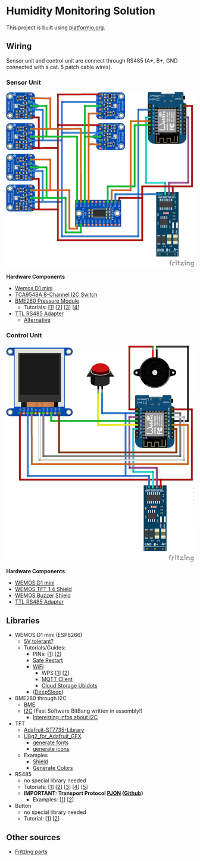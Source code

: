 # Humidity Monitoring Solution

This project is built using [platformio.org](https://platformio.org).

## Wiring

Sensor unit and control unit are connect through RS485 (A+, B+, GND connected with a cat. 5 patch cable wires).

### Sensor Unit

![Sensor Unit](sensor_unit.png)

__Hardware Components__
* [Wemos D1 mini](https://www.wemos.cc/en/latest/d1/d1_mini.html)
* [TCA9548A 8-Channel I2C Switch](http://www.ti.com/lit/ds/symlink/tca9548a.pdf)
* [BME280 Pressure Module](https://startingelectronics.org/pinout/GY-BMP280-pressure-sensor-module/) 
  * Tutorials: [[1](https://startingelectronics.org/tutorials/arduino/modules/pressure-sensor/)] [[2](https://randomnerdtutorials.com/esp8266-bme280-arduino-ide/)] [[3](https://www.bluedot.space/tutorials/connect-two-bme280-on-i2c-bus/)] [[4](http://cactus.io/hookups/sensors/barometric/bme280/hookup-arduino-to-multiple-bme280-barometric-pressure-sensors)]
* [TTL RS485 Adapter](https://www.makershop.de/module/kommunikation-module/ttl-rs485-adapter/)
  * [Alternative](https://www.welectron.com/Waveshare-4777-RS485-Board-33V)

### Control Unit

![Control Unit](control_unit.png)

__Hardware Components__
* [WEMOS D1 mini](https://www.wemos.cc/en/latest/d1/d1_mini.html)
* [WEMOS TFT 1.4 Shield](https://www.wemos.cc/en/latest/d1_mini_shiled/tft_1_4.html)
* [WEMOS Buzzer Shield](https://www.wemos.cc/en/latest/d1_mini_shiled/buzzer.html)
* [TTL RS485 Adapter](https://www.makershop.de/module/kommunikation-module/ttl-rs485-adapter/)

## Libraries
* WEMOS D1 mini (ESP8266)
  * [5V tolerant?](https://www.ba0sh1.com/blog/2016/08/03/is-esp8266-io-really-5v-tolerant/)
  * Tutorials/Guides:
    * PINs: [[1](https://randomnerdtutorials.com/esp8266-pinout-reference-gpios/)] [[2](http://esp8266-server.de/wemos.html#Pinbelegung)]
    * [Safe Restart](https://github.com/esp8266/Arduino/issues/1722)
    * [WiFi](https://arduino-esp8266.readthedocs.io/en/latest/esp8266wifi/readme.html)
        * WPS [[1](https://www.az-delivery.de/blogs/azdelivery-blog-fur-arduino-und-raspberry-pi/wps-mit-dem-esp8266)] [[2](https://gist.github.com/copa2/fcc718c6549721c210d614a325271389)]
        * [MQTT Client](https://github.com/knolleary/pubsubclient)
        * [Cloud Storage Ubidots](https://ubidots.com/docs/hw/#mqtt)
    * ([DeepSleep](https://randomnerdtutorials.com/esp8266-deep-sleep-with-arduino-ide/))
* BME280 through I2C
    * [BME](https://github.com/finitespace/BME280)
    * [I2C](https://github.com/pasko-zh/brzo_i2c) (Fast Software BitBang written in assembly!)
        * [Interesting infos about I2C](https://www.i2c-bus.org/i2c-primer/analysing-obscure-problems/blocked-bus/)
* TFT
  * [Adafruit-ST7735-Library](https://github.com/adafruit/Adafruit-ST7735-Library/)
  * [U8g2_for_Adafruit_GFX](https://github.com/olikraus/U8g2_for_Adafruit_GFX)
    * [generate fonts](https://github.com/olikraus/u8g2/blob/master/doc/faq.txt#L179)
    * [generate icons](https://github.com/olikraus/u8g2/blob/master/tools/font/png2bdf/test/do_iconic.sh)
  * Examples
    * [Shield](https://github.com/wemos/D1_mini_Examples/tree/master/examples/04.Shields/TFT_1.4_Shield)
    * [Generate Colors](http://www.barth-dev.de/online/rgb565-color-picker/)
* RS485
  * no special library needed
  * Tutorials: [[1](https://maker.pro/arduino/tutorial/creating-long-distance-serial-communication-using-an-arduino-and-an-rs-485-module)] [[2](https://create.arduino.cc/projecthub/philippedc/arduino-esp8266-rs485-modbus-anemometer-45f1d8)] [[3](https://www.hackster.io/philippedc/arduino-esp8266-rs485-modbus-anemometer-45f1d8)] [[4](https://microcontrollerelectronics.com/sn75176-rs485-communications-between-two-arduinos/)] [[5](https://arduinoinfo.mywikis.net/wiki/SoftwareSerialRS485Example)]
  * __IMPORTANT: Transport Protocol [PJON](https://www.pjon.org) ([Github](https://github.com/gioblu/PJON))__
    * Examples: [[1](https://github.com/gioblu/PJON/tree/master/src/strategies/ThroughSerialAsync)] [[2](https://www.pjon.org/data-reception.php)]
* Button
    * no special library needed
    * Tutorial: [[1](https://hikro.de/arduino-taster-als-schalter-programmieren)] [[2](https://www.arduino.cc/reference/en/language/functions/external-interrupts/attachinterrupt/)]

## Other sources
* [Fritzing parts](https://github.com/Warlib1975/Fritzing-parts)